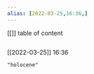 ```yaml
---
alias: [2022-03-25,16:36,]
---
```

[[]]
table of content
```toc
```

[[2022-03-25]] 16:36

```query
"holocene"
```